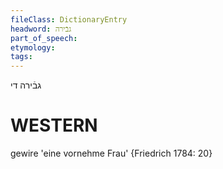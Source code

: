 ```yaml
---
fileClass: DictionaryEntry
headword: גבֿירה
part_of_speech: 
etymology: 
tags: 
---
```

גבֿירה
די

WESTERN
========

gewire 'eine vornehme Frau' {Friedrich 1784: 20}